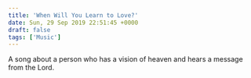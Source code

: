 ```yaml
---
title: 'When Will You Learn to Love?'
date: Sun, 29 Sep 2019 22:51:45 +0000
draft: false
tags: ['Music']
---
```


A song about a person who has a vision of heaven and hears a message from the Lord.

